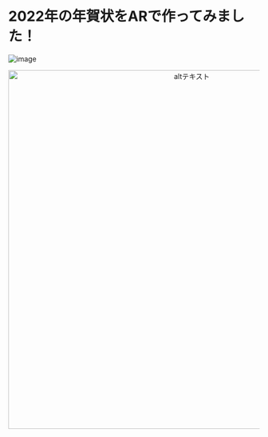 # 2022年の年賀状をARで作ってみました！
![image](https://user-images.githubusercontent.com/91825565/149626356-963fb3a0-cd6d-4a1b-9e06-201d62c5607a.png)
<p align="center">
  <img src="https://user-images.githubusercontent.com/91825565/149626356-963fb3a0-cd6d-4a1b-9e06-201d62c5607a.png" alt="altテキスト" width="720">
</p>
